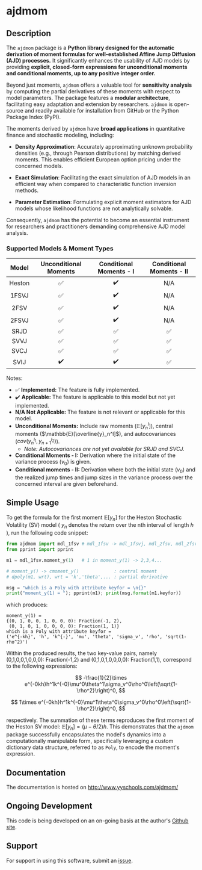 # ajdmom

## Description

The `ajdmom` package is a **Python library designed for the automatic derivation of
moment formulas for well-established Affine Jump Diffusion (AJD) processes.** 
It significantly enhances the usability of AJD models by providing **explicit, 
closed-form expressions for unconditional moments and conditional moments,
up to any positive integer order.**


Beyond just moments, `ajdmom` offers a valuable tool for **sensitivity analysis** 
by computing the partial derivatives of these moments with respect to model 
parameters. The package features a **modular architecture**, facilitating easy 
adaptation and extension by researchers. `ajdmom` is open-source and readily 
available for installation from GitHub or the Python Package Index (PyPI).

The moments derived by `ajdmom` have **broad applications** in quantitative finance 
and stochastic modeling, including:

- **Density Approximation**: Accurately approximating unknown probability densities 
  (e.g., through Pearson distributions) by matching derived moments. This enables 
  efficient European option pricing under the concerned models.

- **Exact Simulation**: Facilitating the exact simulation of AJD models in an 
  efficient way when compared to characteristic function inversion methods.

- **Parameter Estimation**: Formulating explicit moment estimators for AJD models 
  whose likelihood functions are not analytically solvable.

Consequently, `ajdmom` has the potential to become an essential instrument for 
researchers and practitioners demanding comprehensive AJD model analysis.

### Supported Models & Moment Types

| Model | Unconditional Moments | Conditional Moments - I | Conditional Moments - II |
|:-----:|:---------------------:|:-----------------------:|:------------------------:|
| Heston|           ✅          |           ✔️            |           N/A           |
| 1FSVJ |           ✅          |           ✔️            |           N/A           |
| 2FSV  |           ✅          |           ✔️            |           N/A           |
| 2FSVJ |           ✅          |           ✔️            |           N/A           |
| SRJD  |           ✅          |            ✅           |            ✅           |
| SVVJ  |           ✅          |            ✅           |            ✅           |
| SVCJ  |           ✅          |            ✅           |            ✅           |
| SVIJ  |          ✔️           |           ✔️            |            ✅           |

Notes: 

- ✅ **Implemented:** The feature is fully implemented.
- ✔️ **Applicable:** The feature is applicable to this model but not yet implemented. 
- **N/A Not Applicable:** The feature is not relevant or applicable for this model. 
- **Unconditional Moments:** Include raw moments ($\mathbb{E}[y_n^l]$), 
  central moments ($\mathbb{E}[\overline{y}_n^l]$), and autocovariances 
  ($cov(y_n^{l_1},y_{n+1}^{l_2})$). 
  - *Note: Autocovariances are not yet available for SRJD and SVCJ.*
- **Conditional Moments - I:** Derivation where the initial state of the variance 
  process ($v_0$) is given.
- **Conditional moments - II:** Derivation where both the initial state ($v_0$) and 
  the realized jump times and jump sizes in the variance process over the concerned
  interval are given beforehand.

## Simple Usage

To get the formula for the first moment $\mathbb{E}[y_n]$ for the Heston Stochastic
Volatility (SV) model ( $y_n$ denotes the return over the nth interval of length $h$ ), 
run the following code snippet:

``` python
from ajdmom import mdl_1fsv # mdl_1fsv -> mdl_1fsvj, mdl_2fsv, mdl_2fsvj
from pprint import pprint

m1 = mdl_1fsv.moment_y(1)   # 1 in moment_y(1) -> 2,3,4...

# moment_y() -> cmoment_y()             : central moment
# dpoly(m1, wrt), wrt = 'k','theta',... : partial derivative

msg = "which is a Poly with attribute keyfor = \n{}"
print("moment_y(1) = "); pprint(m1); print(msg.format(m1.keyfor))
```

which produces:

```         
moment_y(1) = 
{(0, 1, 0, 0, 1, 0, 0, 0): Fraction(-1, 2),
 (0, 1, 0, 1, 0, 0, 0, 0): Fraction(1, 1)}
which is a Poly with attribute keyfor = 
('e^{-kh}', 'h', 'k^{-}', 'mu', 'theta', 'sigma_v', 'rho', 'sqrt(1-rho^2)')
```

Within the produced results, the two key-value pairs, namely (0,1,0,0,1,0,0,0): Fraction(-1,2) and 
(0,1,0,1,0,0,0,0): Fraction(1,1), correspond to the following expressions:

$$
-\frac{1}{2}\times e^{-0kh}h^1k^{-0}\mu^0\theta^1\sigma_v^0\rho^0\left(\sqrt{1-\rho^2}\right)^0,
$$

$$
1\times e^{-0kh}h^1k^{-0}\mu^1\theta^0\sigma_v^0\rho^0\left(\sqrt{1-\rho^2}\right)^0,
$$

respectively. The summation of these terms reproduces the first moment of the Heston
SV model: $\mathbb{E}[y_n] = (\mu-\theta/2)h$. This demonstrates that the `ajdmom` 
package successfully encapsulates the model's dynamics into a computationally 
manipulable form, specifically leveraging a custom dictionary data structure, 
referred to as `Poly`, to encode the moment's expression.

## Documentation

The documentation is hosted on <http://www.yyschools.com/ajdmom/>

## Ongoing Development

This code is being developed on an on-going basis at the author's [Github site](https://github.com/xmlongan/ajdmom).

## Support

For support in using this software, submit an [issue](https://github.com/xmlongan/ajdmom/issues/new).

